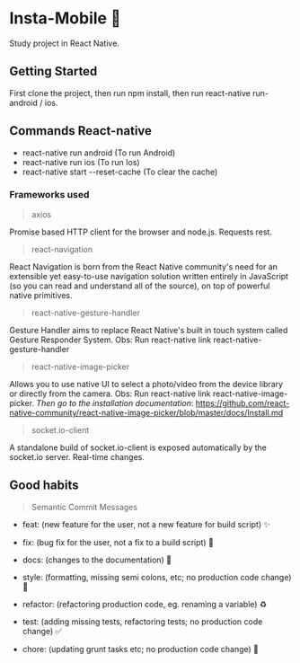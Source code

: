 # Insta-Mobile :iphone:

Study project in React Native.

## Getting Started

First clone the project, then run npm install, then run react-native run-android / ios.

## Commands React-native

- react-native run android (To run Android)
- react-native run ios (To run Ios)
- react-native start --reset-cache (To clear the cache)

### Frameworks used

> axios

Promise based HTTP client for the browser and node.js. Requests rest.

> react-navigation

React Navigation is born from the React Native community's need for an extensible yet easy-to-use navigation solution written entirely in JavaScript (so you can read and understand all of the source), on top of powerful native primitives.

> react-native-gesture-handler

Gesture Handler aims to replace React Native's built in touch system called Gesture Responder System.
Obs: Run react-native link react-native-gesture-handler

> react-native-image-picker

Allows you to use native UI to select a photo/video from the device library or directly from the camera.
Obs: Run react-native link react-native-image-picker. _Then go to the installation documentation_: https://github.com/react-native-community/react-native-image-picker/blob/master/docs/Install.md

> socket.io-client

A standalone build of socket.io-client is exposed automatically by the socket.io server. Real-time changes.

## Good habits

> Semantic Commit Messages

- feat: (new feature for the user, not a new feature for build script) :sparkles:

- fix: (bug fix for the user, not a fix to a build script) :bug:

- docs: (changes to the documentation) :pencil:

- style: (formatting, missing semi colons, etc; no production code change) :lipstick:

- refactor: (refactoring production code, eg. renaming a variable) :recycle:

- test: (adding missing tests, refactoring tests; no production code change) :white_check_mark:

- chore: (updating grunt tasks etc; no production code change) :wrench:
